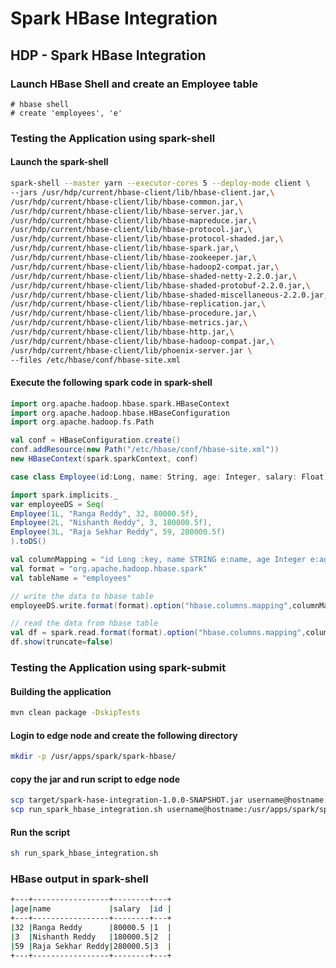 # Spark HBase Integration

## HDP - Spark HBase Integration

### Launch HBase Shell and create an Employee table
```
# hbase shell
# create 'employees', 'e'
```

### Testing the Application using spark-shell

#### Launch the spark-shell
```sh
spark-shell --master yarn --executor-cores 5 --deploy-mode client \
--jars /usr/hdp/current/hbase-client/lib/hbase-client.jar,\
/usr/hdp/current/hbase-client/lib/hbase-common.jar,\
/usr/hdp/current/hbase-client/lib/hbase-server.jar,\
/usr/hdp/current/hbase-client/lib/hbase-mapreduce.jar,\
/usr/hdp/current/hbase-client/lib/hbase-protocol.jar,\
/usr/hdp/current/hbase-client/lib/hbase-protocol-shaded.jar,\
/usr/hdp/current/hbase-client/lib/hbase-spark.jar,\
/usr/hdp/current/hbase-client/lib/hbase-zookeeper.jar,\
/usr/hdp/current/hbase-client/lib/hbase-hadoop2-compat.jar,\
/usr/hdp/current/hbase-client/lib/hbase-shaded-netty-2.2.0.jar,\
/usr/hdp/current/hbase-client/lib/hbase-shaded-protobuf-2.2.0.jar,\
/usr/hdp/current/hbase-client/lib/hbase-shaded-miscellaneous-2.2.0.jar,\
/usr/hdp/current/hbase-client/lib/hbase-replication.jar,\
/usr/hdp/current/hbase-client/lib/hbase-procedure.jar,\
/usr/hdp/current/hbase-client/lib/hbase-metrics.jar,\
/usr/hdp/current/hbase-client/lib/hbase-http.jar,\
/usr/hdp/current/hbase-client/lib/hbase-hadoop-compat.jar,\
/usr/hdp/current/hbase-client/lib/phoenix-server.jar \
--files /etc/hbase/conf/hbase-site.xml
```

#### Execute the following spark code in spark-shell
```scala
import org.apache.hadoop.hbase.spark.HBaseContext
import org.apache.hadoop.hbase.HBaseConfiguration
import org.apache.hadoop.fs.Path

val conf = HBaseConfiguration.create()
conf.addResource(new Path("/etc/hbase/conf/hbase-site.xml"))
new HBaseContext(spark.sparkContext, conf)

case class Employee(id:Long, name: String, age: Integer, salary: Float)

import spark.implicits._
var employeeDS = Seq(
Employee(1L, "Ranga Reddy", 32, 80000.5f),
Employee(2L, "Nishanth Reddy", 3, 180000.5f),
Employee(3L, "Raja Sekhar Reddy", 59, 280000.5f)
).toDS()

val columnMapping = "id Long :key, name STRING e:name, age Integer e:age, salary FLOAT e:salary"
val format = "org.apache.hadoop.hbase.spark"
val tableName = "employees"

// write the data to hbase table
employeeDS.write.format(format).option("hbase.columns.mapping",columnMapping).option("hbase.table", tableName).save()

// read the data from hbase table
val df = spark.read.format(format).option("hbase.columns.mapping",columnMapping).option("hbase.table", tableName).load()
df.show(truncate=false)
```

### Testing the Application using spark-submit

#### Building the application
```sh
mvn clean package -DskipTests
```

#### Login to edge node and create the following directory
```sh
mkdir -p /usr/apps/spark/spark-hbase/
```

#### copy the jar and run script to edge node
```sh
scp target/spark-hase-integration-1.0.0-SNAPSHOT.jar username@hostname:/usr/apps/spark/spark-hbase/
scp run_spark_hbase_integration.sh username@hostname:/usr/apps/spark/spark-hbase/
```

#### Run the script
```sh
sh run_spark_hbase_integration.sh
```

### HBase output in spark-shell
```sh
+---+-----------------+--------+---+
|age|name             |salary  |id |
+---+-----------------+--------+---+
|32 |Ranga Reddy      |80000.5 |1  |
|3  |Nishanth Reddy   |180000.5|2  |
|59 |Raja Sekhar Reddy|280000.5|3  |
+---+-----------------+--------+---+
```